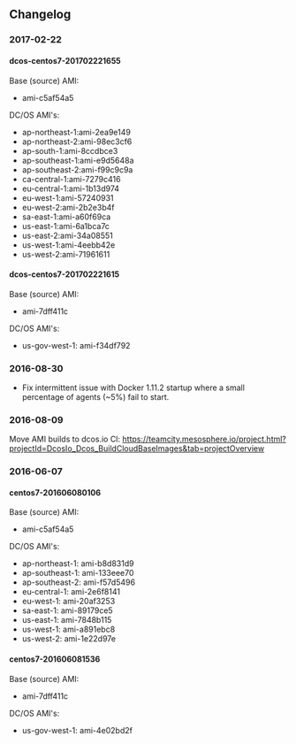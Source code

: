 ## Changelog

### 2017-02-22

#### dcos-centos7-201702221655

Base (source) AMI:
* ami-c5af54a5

DC/OS AMI's:
* ap-northeast-1:ami-2ea9e149
* ap-northeast-2:ami-98ec3cf6
* ap-south-1:ami-8ccdbce3
* ap-southeast-1:ami-e9d5648a
* ap-southeast-2:ami-f99c9c9a
* ca-central-1:ami-7279c416
* eu-central-1:ami-1b13d974
* eu-west-1:ami-57240931
* eu-west-2:ami-2b2e3b4f
* sa-east-1:ami-a60f69ca
* us-east-1:ami-6a1bca7c
* us-east-2:ami-34a08551
* us-west-1:ami-4eebb42e
* us-west-2:ami-71961611

#### dcos-centos7-201702221615

Base (source) AMI:
* ami-7dff411c

DC/OS AMI's:
* us-gov-west-1: ami-f34df792

### 2016-08-30

* Fix intermittent issue with Docker 1.11.2 startup where a small percentage of agents (~5%) fail to start.

### 2016-08-09

Move AMI builds to dcos.io CI: https://teamcity.mesosphere.io/project.html?projectId=DcosIo_Dcos_BuildCloudBaseImages&tab=projectOverview

### 2016-06-07

#### centos7-201606080106

Base (source) AMI:
* ami-c5af54a5

DC/OS AMI's:
* ap-northeast-1: ami-b8d831d9
* ap-southeast-1: ami-133eee70
* ap-southeast-2: ami-f57d5496
* eu-central-1: ami-2e6f8141
* eu-west-1: ami-20af3253
* sa-east-1: ami-89179ce5
* us-east-1: ami-7848b115
* us-west-1: ami-a891ebc8
* us-west-2: ami-1e22d97e

#### centos7-201606081536

Base (source) AMI:
* ami-7dff411c

DC/OS AMI's:
* us-gov-west-1: ami-4e02bd2f
